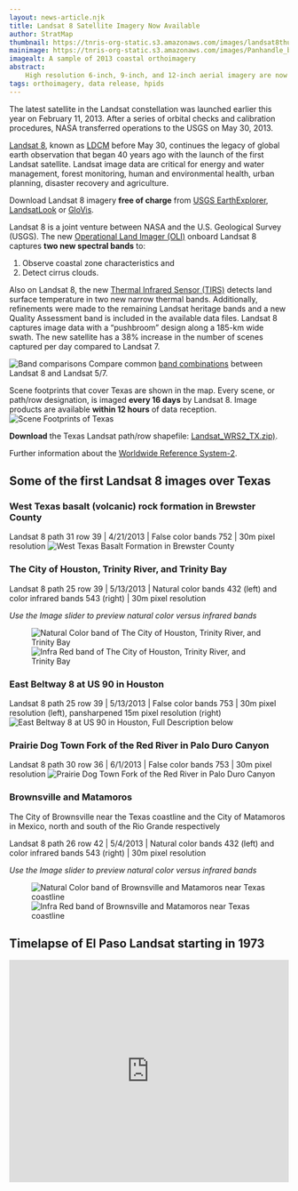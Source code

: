 ```yaml
---
layout: news-article.njk
title: Landsat 8 Satellite Imagery Now Available
author: StratMap
thumbnail: https://tnris-org-static.s3.amazonaws.com/images/landsat8thumb.jpg
mainimage: https://tnris-org-static.s3.amazonaws.com/images/Panhandle_b753_p30r36_20130601.jpg
imagealt: A sample of 2013 coastal orthoimagery
abstract:
    High resolution 6-inch, 9-inch, and 12-inch aerial imagery are now available from TNRIS for the South Texas region, including the Lower Rio Grande Valley.
tags: orthoimagery, data release, hpids
---
```



The latest satellite in the Landsat constellation was launched earlier this year on February 11, 2013. After a series of orbital checks and calibration procedures, NASA transferred operations to the USGS on May 30, 2013.

[Landsat 8](https://www.usgs.gov/land-resources/nli/landsat), known as [LDCM](http://ldcm.gsfc.nasa.gov/) before May 30, continues the legacy of global earth observation that began 40 years ago with the launch of the first Landsat satellite. Landsat image data are critical for energy and water management, forest monitoring, human and environmental health, urban planning, disaster recovery and agriculture.

Download Landsat 8 imagery **free of charge** from [USGS EarthExplorer](http://earthexplorer.usgs.gov/), [LandsatLook](http://landsatlook.usgs.gov/) or [GloVis](http://glovis.usgs.gov/).

Landsat 8 is a joint venture between NASA and the U.S. Geological Survey (USGS). The new [Operational Land Imager (OLI)](http://www.nasa.gov/mission_pages/landsat/spacecraft/index.html) onboard Landsat 8 captures **two new spectral bands** to:
1. Observe coastal zone characteristics and
2. Detect cirrus clouds.

Also on Landsat 8, the new [Thermal Infrared Sensor (TIRS)](http://www.nasa.gov/mission_pages/landsat/spacecraft/index.html) detects land surface temperature in two new narrow thermal bands. Additionally, refinements were made to the remaining Landsat heritage bands and a new Quality Assessment band is included in the available data files. Landsat 8 captures image data with a “pushbroom” design along a 185-km wide swath. The new satellite has a 38% increase in the number of scenes captured per day compared to Landsat 7.

![Band comparisons](https://tnris-org-static.s3.amazonaws.com/images/Bands-compare-new.jpg)
Compare common <a href="https://www.usgs.gov/land-resources/nli/landsat">band combinations</a> between Landsat 8 and Landsat 5/7.

Scene footprints that cover Texas are shown in the map. Every scene, or path/row designation, is imaged **every 16 days** by Landsat 8. Image products are available **within 12 hours** of data reception.
![Scene Footprints of Texas](https://tnris-org-static.s3.amazonaws.com/images/TX_WRS2_graphic_v2.jpg)

**Download** the Texas Landsat path/row shapefile: [Landsat_WRS2_TX.zip)](https://tnris-org-static.s3.amazonaws.com/documents/Landsat_WRS2_TX.zip).

Further information about the [Worldwide Reference System-2](https://landsat.gsfc.nasa.gov/).

## Some of the first Landsat 8 images over Texas

### West Texas basalt (volcanic) rock formation in Brewster County

Landsat 8 path 31 row 39 | 4/21/2013 | False color bands 752 | 30m pixel resolution
![West Texas Basalt Formation in Brewster County](https://tnris-org-static.s3.amazonaws.com/images/WTX_b752_p31r39_20130421.jpg)

### The City of Houston, Trinity River, and Trinity Bay
Landsat 8 path 25 row 39 | 5/13/2013 | Natural color bands 432 (left) and color infrared bands 543 (right) | 30m pixel resolution

*Use the Image slider to preview natural color versus infrared bands*

<figure>
<div id="imageCompare1" class='twentytwenty-container natural-color-infrared'>
  <img class="img-responsive" src="https://tnris-org-static.s3.amazonaws.com/images/Houston_b432_p25r39_20130513.jpg" alt="Natural Color band of The City of Houston, Trinity River, and Trinity Bay">
  <img class="img-responsive" src="https://tnris-org-static.s3.amazonaws.com/images/Houston_b543_p25r39_20130513.jpg" alt="Infra Red band of The City of Houston, Trinity River, and Trinity Bay">
</div>
</figure>

### East Beltway 8 at US 90 in Houston
Landsat 8 path 25 row 39 | 5/13/2013 | False color bands 753 | 30m pixel resolution (left), pansharpened 15m pixel resolution (right)
![East Beltway 8 at US 90 in Houston, Full Description below](https://tnris-org-static.s3.amazonaws.com/images/HoustonHwy_b753_p25r39_20130513_15m.jpg)


### Prairie Dog Town Fork of the Red River in Palo Duro Canyon
Landsat 8 path 30 row 36 | 6/1/2013 | False color bands 753 | 30m pixel resolution
![Prairie Dog Town Fork of the Red River in Palo Duro Canyon](https://tnris-org-static.s3.amazonaws.com/images/Panhandle_b753_p30r36_20130601.jpg)

### Brownsville and Matamoros
The City of Brownsville near the Texas coastline and the City of Matamoros in Mexico, north and south of the Rio Grande respectively

Landsat 8 path 26 row 42 | 5/4/2013 | Natural color bands 432 (left) and color infrared bands 543 (right) | 30m pixel resolution

*Use the Image slider to preview natural color versus infrared bands*

<figure>
<div id="imageCompare2" class='twentytwenty-container natural-color-infrared'>
  <img class="img-responsive" src="https://tnris-org-static.s3.amazonaws.com/images/Brownsville_b432_p26r42_20130504.jpg" alt="Natural Color band of Brownsville and Matamoros near Texas coastline">
  <img class="img-responsive" src="https://tnris-org-static.s3.amazonaws.com/images/Brownsville_b543_p26r42_20130504.jpg" alt="Infra Red band of Brownsville and Matamoros near Texas coastline">
</div>
</figure>

## Timelapse of El Paso Landsat starting in 1973
<iframe width="100%" height="400" src="http://www.youtube.com/embed/trigz-oDxFo?rel=0" frameborder="0" allowfullscreen></iframe>
